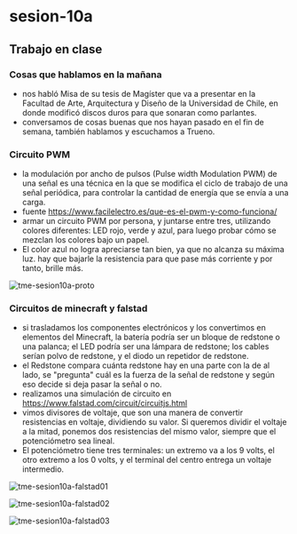 # sesion-10a

## Trabajo en clase

### Cosas que hablamos en la mañana

- nos habló Misa de su tesis de Magíster que va a presentar en la Facultad de Arte, Arquitectura y Diseño de la Universidad de Chile, en donde modificó discos duros para que sonaran como parlantes.
- conversamos de cosas buenas que nos hayan pasado en el fin de semana, también hablamos y escuchamos a Trueno.

### Circuito PWM

- la modulación por ancho de pulsos (Pulse width Modulation PWM) de una señal es una técnica en la que se modifica el ciclo de trabajo de una señal periódica, para controlar la cantidad de energía que se envía a una carga.
- fuente <https://www.facilelectro.es/que-es-el-pwm-y-como-funciona/>
- armar un circuito PWM por persona, y juntarse entre tres, utilizando colores diferentes: LED rojo, verde y azul, para luego probar cómo se mezclan los colores bajo un papel.
- El color azul no logra apreciarse tan bien, ya que no alcanza su máxima luz. hay que bajarle la resistencia para que pase más corriente y por tanto, brille más.

![tme-sesion10a-proto](https://github.com/user-attachments/assets/4656d376-2ce7-4d12-bcec-493906d7b1bb)

### Circuitos de minecraft y falstad

- si trasladamos los componentes electrónicos y los convertimos en elementos del Minecraft, la batería podría ser un bloque de redstone o una palanca; el LED podría ser una lámpara de redstone; los cables serían polvo de redstone, y el diodo un repetidor de redstone.
- el Redstone compara cuánta redstone hay en una parte con la de al lado, se "pregunta" cuál es la fuerza de la señal de redstone y según eso decide si deja pasar la señal o no.
- realizamos una simulación de circuito en <https://www.falstad.com/circuit/circuitjs.html>
- vimos divisores de voltaje, que son una manera de convertir resistencias en voltaje, dividiendo su valor. Si queremos dividir el voltaje a la mitad, ponemos dos resistencias del mismo valor, siempre que el potenciómetro sea lineal.
- El potenciómetro tiene tres terminales: un extremo va a los 9 volts, el otro extremo a los 0 volts, y el terminal del centro entrega un voltaje intermedio.

![tme-sesion10a-falstad01](https://github.com/user-attachments/assets/344f322d-4e13-43c4-b820-31ec1fc6c300)

![tme-sesion10a-falstad02](https://github.com/user-attachments/assets/53a3e9ec-0d25-415b-a476-4065cefae7d3)

![tme-sesion10a-falstad03](https://github.com/user-attachments/assets/fa746476-71a3-4898-afc3-a1120c16fc35)
